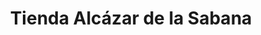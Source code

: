 ---
title: "Tienda Alcázar de la Sabana"
url: /sabaneta/tienda-alcazar-de-la-sabana/
shop: comodidad
---